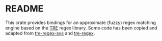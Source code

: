 # README

This crate provides bindings for an approximate (fuzzy) regex matching engine based on the [TRE](https://github.com/laurikari/tre) regex library. Some code has been copied and adapted from [tre-regex-sys](https://github.com/Elizafox/tre-regex-sys) and [tre-regex](https://github.com/Elizafox/tre-regex).